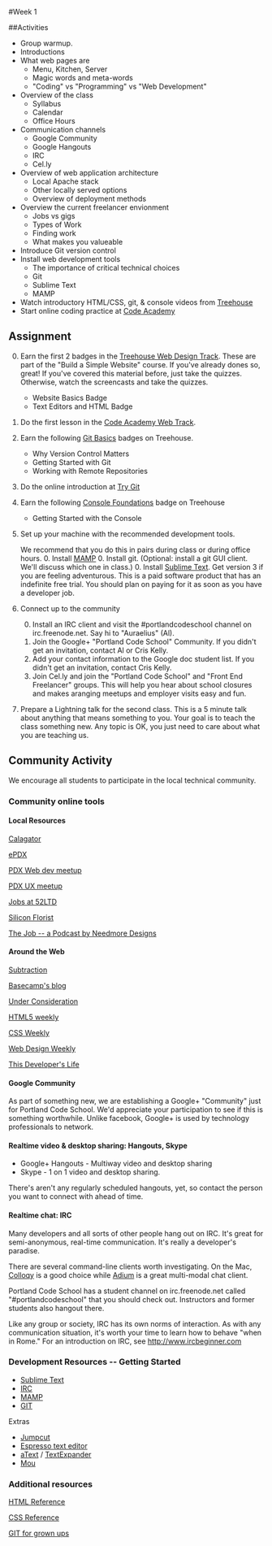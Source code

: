 #Week 1

##Activities
* Group warmup.
* Introductions 
* What web pages are
	* Menu, Kitchen, Server
	* Magic words and meta-words 	
	* "Coding" vs "Programming" vs "Web Development"
* Overview of the class 
	* Syllabus
	* Calendar
	* Office Hours
* Communication channels
	* Google Community
	* Google Hangouts
	* IRC
	* Cel.ly
* Overview of web application architecture
	* Local Apache stack
	* Other locally served options
	* Overview of deployment methods
* Overview the current freelancer envionment
	* Jobs vs gigs
	* Types of Work
	* Finding work
	* What makes you valueable 
* Introduce Git version control 
* Install web development tools
	* The importance of critical technical choices 
	* Git
	* Sublime Text
	* MAMP
* Watch introductory HTML/CSS, git, & console videos from [Treehouse](teamtreehouse.com)
* Start online coding practice at [Code Academy](www.codeacademy.com)



## Assignment

0. Earn the first 2 badges in the [Treehouse Web Design Track](http://teamtreehouse.com/tracks/web-design). These are part of the "Build a Simple Website" course. If you've already dones so, great! If you've covered this material before, just take the quizzes. Otherwise, watch the screencasts and take the quizzes.

	* Website Basics Badge
	* Text Editors and HTML Badge

0. Do the first lesson in the [Code Academy Web Track](http://www.codecademy.com/tracks/web).

0. Earn the following [Git Basics](http://teamtreehouse.com/library/programming/git-basics) badges on Treehouse. 

	* Why Version Control Matters
	* Getting Started with Git
	* Working with Remote Repositories
	
0. Do the online introduction at [Try Git](http://try.github.io/)

0. Earn the following [Console Foundations](http://teamtreehouse.com/library/programming/console-foundations) badge on Treehouse

	* Getting Started with the Console
	
0. Set up your machine with the recommended development tools. 

	We recommend that you do this in pairs during class or during office hours.
	0. Install [MAMP](http://www.mamp.info/en/index.html)
	0. Install git. (Optional: install a git GUI client. We'll discuss which one in class.)
	0. Install [Sublime Text](http://www.sublimetext.com). Get version 3 if you are feeling adventurous. This is a paid software product that has an indefinite free trial. You should plan on paying for it as soon as you have a developer job.

0. Connect up to the community

	0. Install an IRC client and visit the #portlandcodeschool channel on irc.freenode.net. Say hi to "Auraelius" (Al).
	0. Join the Google+ "Portland Code School" Community. If you didn't get an invitation, contact Al or Cris Kelly.
	0. Add your contact information to the Google doc student list. If you didn't get an invitation, contact Cris Kelly.
	0. Join Cel.ly and join the "Portland Code School" and "Front End Freelancer" groups. This will help you hear about school closures and makes aranging meetups and employer visits easy and fun.

0. Prepare a Lightning talk for the second class. This is a 5 minute talk about anything that means something to you. Your goal is to teach the class something new. Any topic is OK, you just need to care about what you are teaching us. 



## Community Activity

We encourage all students to participate in the local technical community. 

### Community online tools

#### Local Resources

[Calagator](http://calagator.org/events)

[ePDX](http://epdx.org)

[PDX Web dev meetup](http://www.meetup.com/pdxweb/)

[PDX UX meetup](http://www.meetup.com/pdxweb/)

[Jobs at 52LTD](http://52ltd.com/)

[Silicon Florist](http://siliconflorist.com/)

[The Job -- a Podcast by Needmore Designs](http://thejobpdx.com/)


#### Around the Web

[Subtraction](http://www.subtraction.com/)

[Basecamp's blog](http://signalvnoise.com/)

[Under Consideration](http://www.underconsideration.com/)

[HTML5 weekly](http://html5weekly.com/)

[CSS Weekly](http://css-weekly.com/)

[Web Design Weekly](http://web-design-weekly.com/)

[This Developer's Life](http://thisdeveloperslife.com/)


#### Google Community
As part of something new, we are establishing a Google+ "Community" just for Portland Code School. We'd appreciate your participation to see if this is something worthwhile. Unlike facebook, Google+ is used by technology professionals to network.

#### Realtime video & desktop sharing: Hangouts, Skype
* Google+ Hangouts - Multiway video and desktop sharing
* Skype - 1 on 1 video and desktop sharing.

There's aren't any regularly scheduled hangouts, yet, so contact the person you want to connect with ahead of time.

#### Realtime chat: IRC
Many developers and all sorts of other people hang out on IRC. It's great for semi-anonymous, real-time communication. It's really a developer's paradise.

There are several command-line clients worth investigating. On the Mac, [Colloqy](http://colloquy.info) is a good choice while [Adium](https://adium.im) is a great multi-modal chat client.

Portland Code School has a student channel on irc.freenode.net called "#portlandcodeschool" that you should check out. Instructors and former students also hangout there.


Like any group or society, IRC has its own norms of interaction. As with any communication situation, it's worth your time to learn how to behave "when in Rome." For an introduction on IRC, see http://www.ircbeginner.com

### Development Resources -- Getting Started

* [Sublime Text](http://www.sublimetext.com)
* [IRC](http://www.ircbeginner.com)
* [MAMP](http://www.mamp.info/en/index.html)
* [GIT](https://github.com)

Extras

* [Jumpcut](http://jumpcut.sourceforge.net)
* [Espresso text editor](http://macrabbit.com/espresso/)
* [aText](http://www.trankynam.com/atext/) / [TextExpander](https://smilesoftware.com/TextExpander/index.html)
* [Mou](http://mouapp.com/)


### Additional resources

[HTML Reference](http://www.w3schools.com/tags/default.asp)

[CSS Reference](http://www.w3schools.com/cssref/default.asp)

[GIT for grown ups](http://24ways.org/2013/git-for-grownups/)

